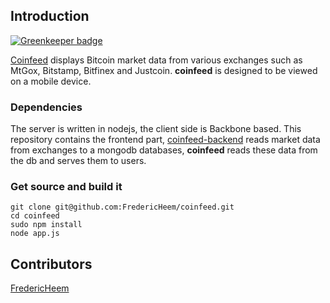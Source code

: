 ## Introduction

[![Greenkeeper badge](https://badges.greenkeeper.io/FredericHeem/coinfeed.svg)](https://greenkeeper.io/)

[Coinfeed](http://coinfeed.herokuapp.com/) displays Bitcoin market data from various exchanges such as MtGox, Bitstamp, Bitfinex and Justcoin.
**coinfeed** is designed to be viewed on a mobile device.

### Dependencies
The server is written in nodejs, the client side is Backbone based.
This repository contains the frontend part,
 [coinfeed-backend](https://github.com/FredericHeem/coinfeed-backend) reads market data from exchanges to a mongodb databases,
  **coinfeed** reads these data from the db and serves them to users.

### Get source and build it

    git clone git@github.com:FredericHeem/coinfeed.git
    cd coinfeed
    sudo npm install 
    node app.js

## Contributors

[FredericHeem](https://github.com/FredericHeem)